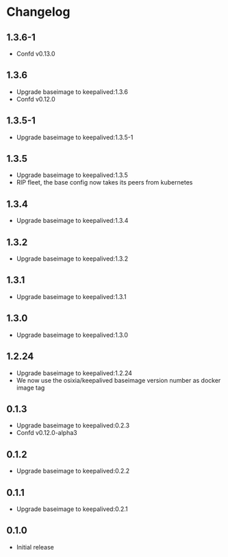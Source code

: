 # Changelog

## 1.3.6-1
  - Confd v0.13.0

## 1.3.6
  - Upgrade baseimage to keepalived:1.3.6
  - Confd v0.12.0

## 1.3.5-1
  - Upgrade baseimage to keepalived:1.3.5-1

## 1.3.5
  - Upgrade baseimage to keepalived:1.3.5
  - RIP fleet, the base config now takes its peers from kubernetes

## 1.3.4
  - Upgrade baseimage to keepalived:1.3.4

## 1.3.2
  - Upgrade baseimage to keepalived:1.3.2

## 1.3.1
  - Upgrade baseimage to keepalived:1.3.1

## 1.3.0
  - Upgrade baseimage to keepalived:1.3.0

## 1.2.24
  - Upgrade baseimage to keepalived:1.2.24
  - We now use the osixia/keepalived baseimage version number as docker image tag

## 0.1.3
  - Upgrade baseimage to keepalived:0.2.3
  - Confd v0.12.0-alpha3

## 0.1.2
  - Upgrade baseimage to keepalived:0.2.2

## 0.1.1
  - Upgrade baseimage to keepalived:0.2.1

## 0.1.0
  - Initial release
